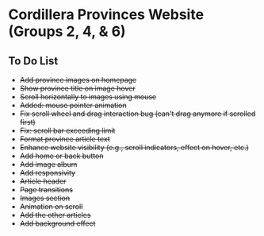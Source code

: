 # Cordillera Provinces Website (Groups 2, 4, & 6)
## To Do List
- ~~Add province images on homepage~~
- ~~Show province title on image hover~~
- ~~Scroll horizontally to images using mouse~~
- ~~Added: mouse pointer animation~~
- ~~Fix scroll wheel and drag interaction bug (can't drag anymore if scrolled first)~~
- ~~Fix: scroll bar exceeding limit~~
- ~~Format province article text~~
- ~~Enhance website visibility (e.g., ~~scroll indicators~~, ~~effect on hover~~, etc.)~~
- ~~Add home or back button~~
- ~~Add image album~~
- ~~Add responsivity~~
- ~~Article header~~
- ~~Page transitions~~
- ~~Images section~~
- ~~Animation on scroll~~
- ~~Add the other articles~~
- ~~Add background effect~~
